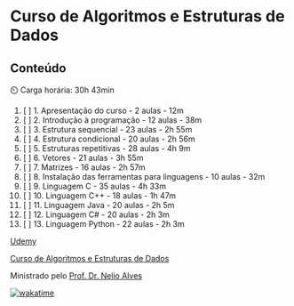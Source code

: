 # Curso de Algoritmos e Estruturas de Dados

## Conteúdo

:timer_clock: Carga horária: 30h 43min

1. [ ] 1. Apresentação do curso - 2 aulas - 12m
2. [ ] 2. Introdução à programação - 12 aulas - 38m
3. [ ] 3. Estrutura sequencial - 23 aulas - 2h 55m
4. [ ] 4. Estrutura condicional - 20 aulas - 2h 56m
5. [ ] 5. Estruturas repetitivas - 28 aulas - 4h 9m
6. [ ] 6. Vetores - 21 aulas - 3h 55m
7. [ ] 7. Matrizes - 16 aulas - 2h 57m
8. [ ] 8. Instalação das ferramentas para linguagens - 10 aulas - 32m
9. [ ] 9. Linguagem C - 35 aulas - 4h 33m
10. [ ] 10. Linguagem C++ - 18 aulas - 1h 47m
11. [ ] 11. Linguagem Java - 20 aulas - 2h 5m
12. [ ] 12. Linguagem C# - 20 aulas - 2h 3m
13. [ ] 13. Linguagem Python - 22 aulas - 2h 3m

[Udemy](https://www.udemy.com)

[Curso de Algoritmos e Estruturas de Dados](https://www.udemy.com/course/curso-algoritmos-logica-de-programacao/)

Ministrado pelo [Prof. Dr. Nelio Alves](https://www.udemy.com/user/nelio-alves/)

[![wakatime](https://wakatime.com/badge/github/tiagosathler/curso_algoritmos.svg)](https://wakatime.com/badge/github/tiagosathler/curso_algoritmos)
